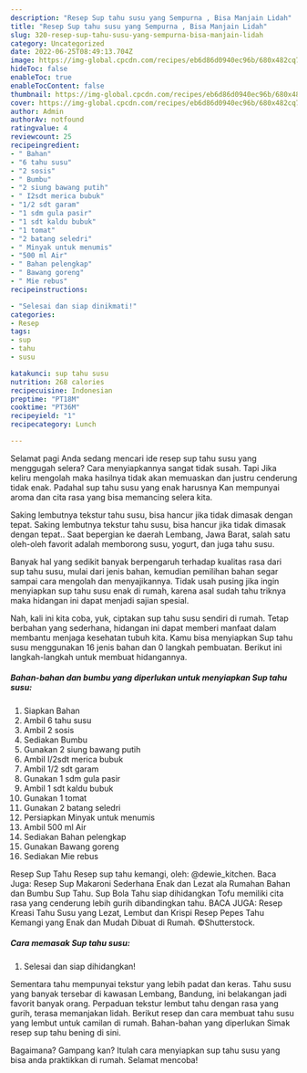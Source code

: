 ```yaml
---
description: "Resep Sup tahu susu yang Sempurna , Bisa Manjain Lidah"
title: "Resep Sup tahu susu yang Sempurna , Bisa Manjain Lidah"
slug: 320-resep-sup-tahu-susu-yang-sempurna-bisa-manjain-lidah
category: Uncategorized
date: 2022-06-25T08:49:13.704Z
image: https://img-global.cpcdn.com/recipes/eb6d86d0940ec96b/680x482cq70/sup-tahu-susu-foto-resep-utama.jpg
hideToc: false
enableToc: true
enableTocContent: false
thumbnail: https://img-global.cpcdn.com/recipes/eb6d86d0940ec96b/680x482cq70/sup-tahu-susu-foto-resep-utama.jpg
cover: https://img-global.cpcdn.com/recipes/eb6d86d0940ec96b/680x482cq70/sup-tahu-susu-foto-resep-utama.jpg
author: Admin
authorAv: notfound
ratingvalue: 4
reviewcount: 25
recipeingredient:
- " Bahan"
- "6 tahu susu"
- "2 sosis"
- " Bumbu"
- "2 siung bawang putih"
- " I2sdt merica bubuk"
- "1/2 sdt garam"
- "1 sdm gula pasir"
- "1 sdt kaldu bubuk"
- "1 tomat"
- "2 batang seledri"
- " Minyak untuk menumis"
- "500 ml Air"
- " Bahan pelengkap"
- " Bawang goreng"
- " Mie rebus"
recipeinstructions:

- "Selesai dan siap dinikmati!"
categories:
- Resep
tags:
- sup
- tahu
- susu

katakunci: sup tahu susu 
nutrition: 268 calories
recipecuisine: Indonesian
preptime: "PT18M"
cooktime: "PT36M"
recipeyield: "1"
recipecategory: Lunch

---
```



Selamat pagi Anda sedang mencari ide resep sup tahu susu yang menggugah selera? Cara menyiapkannya sangat tidak susah. Tapi Jika keliru mengolah maka hasilnya tidak akan memuaskan dan justru cenderung tidak enak. Padahal sup tahu susu yang enak harusnya Kan mempunyai aroma dan cita rasa yang bisa memancing selera kita.


Saking lembutnya tekstur tahu susu, bisa hancur jika tidak dimasak dengan tepat. Saking lembutnya tekstur tahu susu, bisa hancur jika tidak dimasak dengan tepat.. Saat bepergian ke daerah Lembang, Jawa Barat, salah satu oleh-oleh favorit adalah memborong susu, yogurt, dan juga tahu susu.

Banyak hal yang sedikit banyak berpengaruh terhadap kualitas rasa dari sup tahu susu, mulai dari jenis bahan, kemudian pemilihan bahan segar sampai cara mengolah dan menyajikannya. Tidak usah pusing jika ingin menyiapkan sup tahu susu enak di rumah, karena asal sudah tahu triknya maka hidangan ini dapat menjadi sajian spesial.


Nah, kali ini kita coba, yuk, ciptakan sup tahu susu sendiri di rumah. Tetap berbahan yang sederhana, hidangan ini dapat memberi manfaat dalam membantu menjaga kesehatan tubuh kita. Kamu bisa menyiapkan Sup tahu susu menggunakan 16 jenis bahan dan 0 langkah pembuatan. Berikut ini langkah-langkah untuk membuat hidangannya.

<!--inarticleads1-->

##### Bahan-bahan dan bumbu yang diperlukan untuk menyiapkan Sup tahu susu:

1. Siapkan  Bahan
1. Ambil 6 tahu susu
1. Ambil 2 sosis
1. Sediakan  Bumbu
1. Gunakan 2 siung bawang putih
1. Ambil  I/2sdt merica bubuk
1. Ambil 1/2 sdt garam
1. Gunakan 1 sdm gula pasir
1. Ambil 1 sdt kaldu bubuk
1. Gunakan 1 tomat
1. Gunakan 2 batang seledri
1. Persiapkan  Minyak untuk menumis
1. Ambil 500 ml Air
1. Sediakan  Bahan pelengkap
1. Gunakan  Bawang goreng
1. Sediakan  Mie rebus


Resep Sup Tahu Resep sup tahu kemangi, oleh: @dewie_kitchen. Baca Juga: Resep Sup Makaroni Sederhana Enak dan Lezat ala Rumahan Bahan dan Bumbu Sup Tahu. Sup Bola Tahu siap dihidangkan Tofu memiliki cita rasa yang cenderung lebih gurih dibandingkan tahu. BACA JUGA: Resep Kreasi Tahu Susu yang Lezat, Lembut dan Krispi Resep Pepes Tahu Kemangi yang Enak dan Mudah Dibuat di Rumah. ©Shutterstock. 

<!--inarticleads2-->

##### Cara memasak Sup tahu susu:


1. Selesai dan siap dihidangkan!

Sementara tahu mempunyai tekstur yang lebih padat dan keras. Tahu susu yang banyak tersebar di kawasan Lembang, Bandung, ini belakangan jadi favorit banyak orang. Perpaduan tekstur lembut tahu dengan rasa yang gurih, terasa memanjakan lidah. Berikut resep dan cara membuat tahu susu yang lembut untuk camilan di rumah. Bahan-bahan yang diperlukan Simak resep sup tahu bening di sini. 

Bagaimana? Gampang kan? Itulah cara menyiapkan sup tahu susu yang bisa anda praktikkan di rumah. Selamat mencoba!
